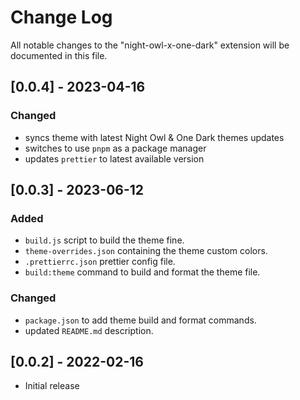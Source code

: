 # Change Log

All notable changes to the "night-owl-x-one-dark" extension will be documented
in this file.

## [0.0.4] - 2023-04-16

### Changed

- syncs theme with latest Night Owl & One Dark themes updates
- switches to use `pnpm` as a package manager
- updates `prettier` to latest available version

## [0.0.3] - 2023-06-12

### Added

- `build.js` script to build the theme fine.
- `theme-overrides.json` containing the theme custom colors.
- `.prettierrc.json` prettier config file.
- `build:theme` command to build and format the theme file.

### Changed

- `package.json` to add theme build and format commands.
- updated `README.md` description.

## [0.0.2] - 2022-02-16

- Initial release
